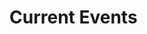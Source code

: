 # Current Events

<br>


<!-- 
<br>
<br>


---

# Future Events
> Dates and places are subject to change. -->

<!-- ## Final Event
![Year End Party](./assets/kanpai_party.png)  
Time: 8pm - 1am, April 29, 2023  
Place: VW's Social Club, University Centre   -->


